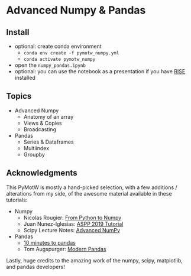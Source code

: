 # Advanced Numpy & Pandas

## Install

* optional: create conda environment
  * `conda env create -f pymotw_numpy.yml`
  * `conda activate pymotw_numpy`
* open the `numpy_pandas.ipynb`
* optional: you can use the notebook as a presentation if you have [RISE](https://rise.readthedocs.io/en/stable/) installed

## Topics

* Advanced Numpy
  * Anatomy of an array
  * Views & Copies
  * Broadcasting
* Pandas
  * Series & Dataframes
  * Multiindex
  * Groupby

## Acknowledgments

This PyMotW is mostly a hand-picked selection, with a few additions / alterations from my side,
of the awesome material available in these tutorials:

* Numpy
  * Nicolas Rougier: [From Python to Numpy](https://www.labri.fr/perso/nrougier/from-python-to-numpy)
  * Juan Nunez-Iglesias: [ASPP 2019 Tutorial](https://github.com/ASPP/2019-camerino-advanced-numpy)
  * Scipy Lecture Notes: [Advanced NumPy](http://scipy-lectures.org/advanced/advanced_numpy/index.html)
* Pandas
  * [10 minutes to pandas](https://pandas.pydata.org/pandas-docs/stable/getting_started/10min.html)
  * Tom Augspurger: [Modern Pandas](http://tomaugspurger.github.io/modern-1-intro.html)

Lastly, huge credits to the amazing work of the numpy, scipy, matplotlib, and pandas developers!

